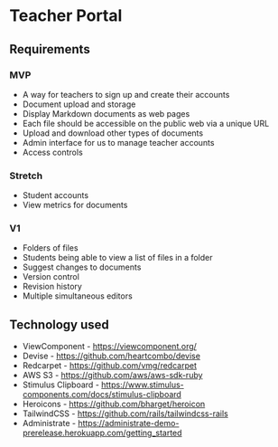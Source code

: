 # Teacher Portal

## Requirements

### MVP
* A way for teachers to sign up and create their accounts
* Document upload and storage
* Display Markdown documents as web pages
* Each file should be accessible on the public web via a unique URL
* Upload and download other types of documents
* Admin interface for us to manage teacher accounts
* Access controls

### Stretch
* Student accounts
* View metrics for documents

### V1
* Folders of files
* Students being able to view a list of files in a folder
* Suggest changes to documents
* Version control
* Revision history
* Multiple simultaneous editors

## Technology used

* ViewComponent - https://viewcomponent.org/
* Devise - https://github.com/heartcombo/devise
* Redcarpet - https://github.com/vmg/redcarpet
* AWS S3 - https://github.com/aws/aws-sdk-ruby
* Stimulus Clipboard - https://www.stimulus-components.com/docs/stimulus-clipboard
* Heroicons - https://github.com/bharget/heroicon
* TailwindCSS - https://github.com/rails/tailwindcss-rails
* Administrate - https://administrate-demo-prerelease.herokuapp.com/getting_started

